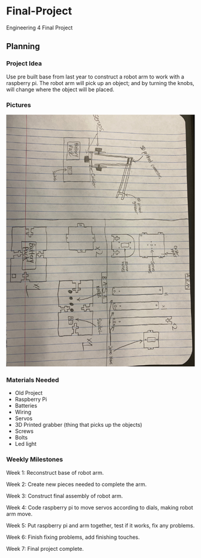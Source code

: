 # Final-Project
Engineering 4 Final Project

## Planning

### Project Idea
Use pre built base from last year to construct a robot arm to work with a raspberry pi. The robot arm will pick up an object; and by turning the knobs, will change where the object will be placed. 

### Pictures
![robotcade](Images/robotcade.jpg)

### Materials Needed
- Old Project 
- Raspberry Pi
- Batteries
- Wiring
- Servos
- 3D Printed grabber (thing that picks up the objects)
- Screws
- Bolts
- Led light

### Weekly Milestones

Week 1: Reconstruct base of robot arm.

Week 2: Create new pieces needed to complete the arm.

Week 3: Construct final assembly of robot arm. 

Week 4: Code raspberry pi to move servos according to dials, making robot arm move. 

Week 5: Put raspberry pi and arm together, test if it works, fix any problems. 

Week 6: Finish fixing problems, add finishing touches. 

Week 7: Final project complete.  

